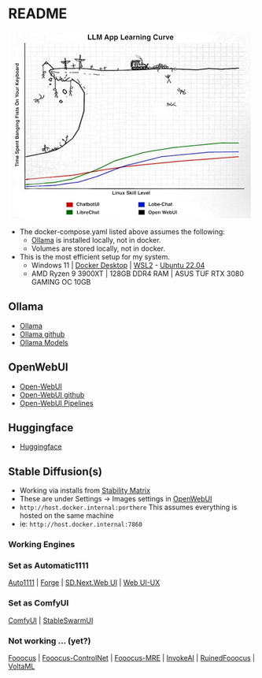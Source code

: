 # README
![alt text](https://github.com/pkeffect/AI/blob/main/images/llm.app.learning.curve.small.png "llm app learning curve")
* The docker-compose.yaml listed above assumes the following:
  *  [Ollama](https://ollama.com/) is installed locally, not in docker.
  * Volumes are stored locally, not in docker.
* This is the most efficient setup for my system.
  * Windows 11 | [Docker Desktop](https://www.docker.com/products/docker-desktop/) | [WSL2](https://learn.microsoft.com/en-us/windows/wsl/install) - [Ubuntu 22.04](https://ubuntu.com/)
  * AMD Ryzen 9 3900XT | 128GB DDR4 RAM | ASUS TUF RTX 3080 GAMING OC 10GB
  
## Ollama
* [Ollama](https://ollama.com/)
* [Ollama github](https://github.com/ollama/ollama)
* [Ollama Models](https://ollama.com/library?sort=newest)
## OpenWebUI 
* [Open-WebUI](https://openwebui.com/)
* [Open-WebUI github](https://github.com/open-webui/open-webui)
* [Open-WebUI Pipelines](https://github.com/open-webui/pipelines)
## Huggingface
* [Huggingface](https://huggingface.co/)
## Stable Diffusion(s)
* Working via installs from [Stability Matrix](https://github.com/LykosAI/StabilityMatrix)
* These are under Settings -> Images settings in [OpenWebUI](https://openwebui.com/)
* ```http://host.docker.internal:porthere``` This assumes everything is hosted on the same machine
* ie: ```http://host.docker.internal:7860```
### Working Engines
### Set as Automatic1111
[Auto1111](https://github.com/AUTOMATIC1111/stable-diffusion-webui) | [Forge](https://github.com/lllyasviel/stable-diffusion-webui-forge) | [SD.Next.Web UI](https://github.com/vladmandic/automatic) | [Web UI-UX](https://github.com/anapnoe/stable-diffusion-webui-ux)
### Set as ComfyUI
[ComfyUI](https://github.com/comfyanonymous/ComfyUI) | [StableSwarmUI](https://github.com/Stability-AI/StableSwarmUI)
### Not working ... (yet?) 
[Fooocus](https://github.com/lllyasviel/Fooocus) | [Fooocus-ControlNet](https://github.com/fenneishi/Fooocus-ControlNet-SDXL) | [Fooocus-MRE](https://github.com/MoonRide303/Fooocus-MRE) | [InvokeAI](https://github.com/invoke-ai) | [RuinedFooocus](https://github.com/runew0lf/RuinedFooocus) | [VoltaML](https://github.com/VoltaML/voltaML-fast-stable-diffusion)
